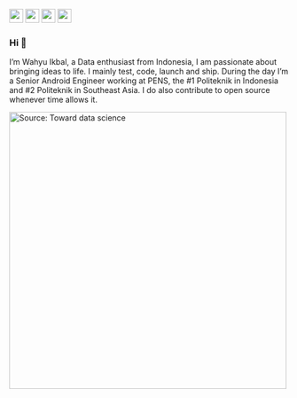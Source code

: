 <p><a href="https://www.twitter.com/medyo80"><img src="https://img.shields.io/badge/twitter-%231DA1F2.svg?&style=for-the-badge&logo=twitter&logoColor=white" height=25></a> <a href="https://www.linkedin.com/in/wahyuikbalmaulana"><img src="https://img.shields.io/badge/linkedin-%230077B5.svg?&style=for-the-badge&logo=linkedin&logoColor=white" height=25></a> <a href="https://www.instagram.com/wahyuikbal_m/"><img src="https://img.shields.io/badge/instagram-%23E4405F.svg?&style=for-the-badge&logo=instagram&logoColor=white" height=25></a> <a href="https://medium.com/@wahyuikbal777"><img src="https://img.shields.io/badge/medium-%2312100E.svg?&style=for-the-badge&logo=medium&logoColor=white" height=25></a></p>

### Hi 👋

I’m Wahyu Ikbal, a Data enthusiast from Indonesia, I am passionate about bringing ideas to life. I mainly test, code, launch and ship.
During the day I’m a Senior Android Engineer working at PENS, the #1 Politeknik in Indonesia and #2 Politeknik in Southeast Asia.
I do also contribute to open source whenever time allows it.

<img src="https://user-images.githubusercontent.com/74038190/221352987-68da234d-4d62-4e9d-9d7f-098dc657c2dc.gif" alt="Source: Toward data science" width="500"/>
